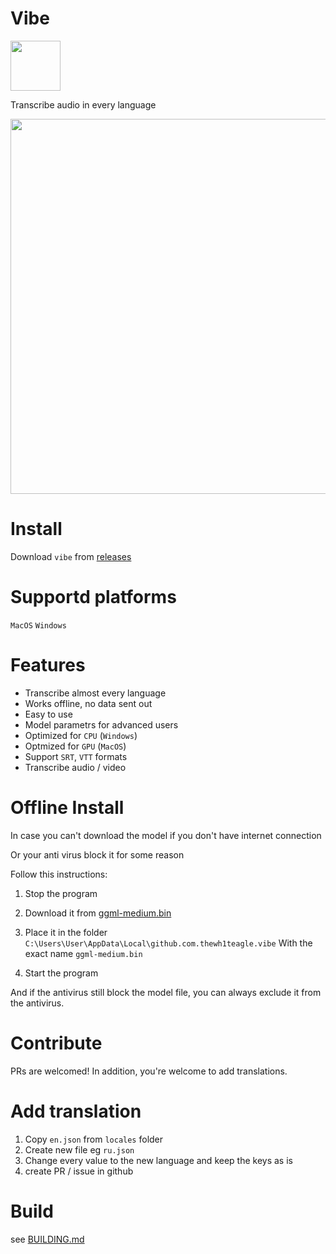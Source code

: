 

# Vibe 
<img src="https://github.com/thewh1teagle/vibe/assets/61390950/5992e90b-f602-4155-bfe2-ccec3ae4268a" width=80>


Transcribe audio in every language

<img src="https://github.com/thewh1teagle/vibe/assets/61390950/ece19b81-26c6-4c13-81de-33175bb898d9" width=600>

# Install

Download `vibe` from [releases](https://github.com/thewh1teagle/vibe/releases)

# Supportd platforms
`MacOS`
`Windows`

# Features
- Transcribe almost every language
- Works offline, no data sent out
- Easy to use
- Model parametrs for advanced users
- Optimized for `CPU` (`Windows`)
- Optmized for `GPU` (`MacOS`)
- Support `SRT`, `VTT` formats
- Transcribe audio / video


# Offline Install

In case you can't download the model if you don't have internet connection

Or your anti virus block it for some reason

Follow this instructions:

1. Stop the program

2. Download it from [ggml-medium.bin](https://huggingface.co/ggerganov/whisper.cpp/resolve/main/ggml-medium.bin?download=true)

3. Place it in the folder `C:\Users\User\AppData\Local\github.com.thewh1teagle.vibe` With the exact name `ggml-medium.bin`

4. Start the program

And if the antivirus still block the model file, you can always exclude it from the antivirus.

# Contribute
PRs are welcomed!
In addition, you're welcome to add translations.

# Add translation
1. Copy `en.json` from `locales` folder
2. Create new file eg `ru.json`
3. Change every value to the new language and keep the keys as is
4. create PR / issue in github

# Build

see [BUILDING.md](BUILDING.md)
